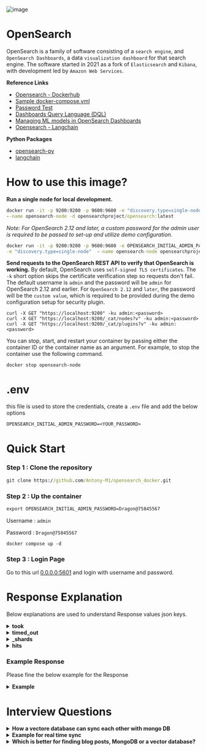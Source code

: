 ![image](https://github.com/user-attachments/assets/4180c52b-cee8-4f4a-a671-a93d50a0b8b8)

# OpenSearch
OpenSearch is a family of software consisting of a `search engine`, and `OpenSearch Dashboards`, a data `visualization dashboard` for that search engine. The software started in 2021 as a fork of `Elasticsearch` and `Kibana`, with development led by `Amazon Web Services`.

**Reference Links**
* [Opensearch - Dockerhub](https://hub.docker.com/r/opensearchproject/opensearch)
* [Sample docker-compose.yml](https://opensearch.org/samples/docker-compose.yml)
* [Password Test](https://lowe.github.io/tryzxcvbn/)
* [Dashboards Query Language (DQL)](https://opensearch.org/docs/2.16/dashboards/dql)
* [Managing ML models in OpenSearch Dashboards](https://opensearch.org/docs/latest/ml-commons-plugin/ml-dashboard/)
* [Opensearch - Langchain](https://python.langchain.com/v0.2/docs/integrations/vectorstores/opensearch/)

**Python Packages**
* [opensearch-py](https://pypi.org/project/opensearch-py/)
* [langchain](https://pypi.org/project/langchain/)

# How to use this image?
**Run a single node for local development.**
```cmd
docker run -it -p 9200:9200 -p 9600:9600 -e "discovery.type=single-node" \
--name opensearch-node -d opensearchproject/opensearch:latest
```
*Note: For OpenSearch 2.12 and later, a custom password for the admin user is required to be passed to set-up and utilize demo configuration.*
```cmd
docker run -it -p 9200:9200 -p 9600:9600 -e OPENSEARCH_INITIAL_ADMIN_PASSWORD=<strong-password> \
-e "discovery.type=single-node"  --name opensearch-node opensearchproject/opensearch:latest
```
**Send requests to the OpenSearch REST API to verify that OpenSearch is working.** By default, OpenSearch uses `self-signed TLS certificates`. The `-k` short option skips the certificate verification step so requests don't fail. The default username is `admin` and the password will be `admin` for OpenSearch 2.12 and earlier. For `OpenSearch 2.12` and `later`, the password will be the `custom value`, which is required to be provided during the demo configuration setup for security plugin.
```
curl -X GET "https://localhost:9200" -ku admin:<password>
curl -X GET "https://localhost:9200/_cat/nodes?v" -ku admin:<password>
curl -X GET "https://localhost:9200/_cat/plugins?v" -ku admin:<password>
```
You can stop, start, and restart your container by passing either the container ID or the container name as an argument. For example, to stop the container use the following command.
```
docker stop opensearch-node
```
# .env
this file is used to store the credentials, create a `.env` file and add the below options
```env
OPENSEARCH_INITIAL_ADMIN_PASSWORD=<YOUR_PASSWORD>
```

# Quick Start

### Step 1 : Clone the repository
```cmd
git clone https://github.com/Antony-M1/opensearch_docker.git
```

### Step 2 : Up the container
```cmd
export OPENSEARCH_INITIAL_ADMIN_PASSWORD=Dragon@75845567
```
Username : `admin`

Password : `Dragon@75845567`

```
docker compose up -d
```

### Step 3 : Login Page

Go to this url [0.0.0.0:5601](http://0.0.0.0:5601/) and login with username and password.

# Response Explanation

Below explanations are used to understand Response values json keys.

<details>
  <summary><b>took</b></summary>

  The `took` field in the OpenSearch response indicates the amount of time (in milliseconds) that the server took to process the query. In your example, `"took": 2` means that the search query took 2 milliseconds to complete. This value helps gauge the performance of your search query execution.
</details>

<details>
  <summary><b>timed_out</b></summary>


  The `timed_out` field in the OpenSearch response indicates whether the search query timed out. 

- If `"timed_out": false`, it means the query completed within the allowed time.
- If `"timed_out": true`, it means the query took longer than the specified timeout duration and did not complete within that time frame.

A timeout could occur if the query is too complex, the dataset is large, or the server is under heavy load.
</details>


<details>
  <summary><b>_shards</b></summary>
  
  The `_shards` field in the OpenSearch response provides information about the status of the shards that were queried during the search. Shards are smaller portions of the entire index, which allow the system to parallelize the search.

Here are the details:

- **total**: The total number of shards that were involved in the search.
- **successful**: The number of shards that successfully completed the search.
- **skipped**: The number of shards that were skipped during the search (typically due to optimizations).
- **failed**: The number of shards that encountered errors or failed during the search.

In a typical response, all shards should be successful, meaning they returned data without issues. If there are failed shards, it might indicate issues like network failures, corrupted data, or heavy loads on specific nodes.
</details>


<details>
  <summary><b>hits</b></summary>
  
  The `hits` field in the OpenSearch response contains the search results and associated metadata. Here's a breakdown of its components:

- **total**: Contains the total number of documents that match the search query.
  - **value**: The number of documents matching the query.
  - **relation**: Indicates how the `value` should be interpreted (usually "eq" for an exact count).

- **max_score**: The highest score among the search results. This score reflects the relevance of the documents to the search query, with higher scores indicating higher relevance.

- **hits**: An array of documents that match the query. Each item in this array includes:
  - **_index**: The name of the index where the document is stored.
  - **_id**: The unique identifier of the document.
  - **_score**: The relevance score of the document based on the query.
  - **_source**: The actual content of the document. This is the data you indexed and queried against.

This field provides the detailed results of your search query, including the documents that matched, their relevance scores, and their metadata.
</details>

### Example Response

Please fine the below example for the Response

<details>
  <summary><b>Example</b></summary>

```json
    {
    "took": 1,
    "timed_out": false,
    "_shards": {
        "total": 46,
        "successful": 46,
        "skipped": 0,
        "failed": 0
    },
    "hits": {
        "total": {
        "value": 9,
        "relation": "eq"
        },
        "max_score": 7.341767,
        "hits": [
        {
            "_index": "frappe_framework_v1",
            "_id": "479",
            "_score": 7.341767,
            "_source": {
            "system": "You are a Frappe Framework expert.",
            "user": "How do I make an AJAX request to the server using Frappe?",
            "assistant": "You can use the `frappe.call` method to make an AJAX request to the server. This method allows you to execute a whitelisted Python method and receive its return value as a response. For example, you can call the `ping` method with `frappe.call('ping')` which will return a response with `message: 'pong'`. You can also pass arguments to the method. For example, to call the `frappe.core.doctype.user.user.get_role_profile` method with the `role_profile` argument set to 'Test', you would use `frappe.call('frappe.core.doctype.user.user.get_role_profile', { role_profile: 'Test' })`."
            }
        },
        {
            "_index": "frappe_framework_v1",
            "_id": "555",
            "_score": 7.301902,
            "_source": {
            "system": "You are a Frappe framework expert.",
            "user": "How do I call whitelisted functions in Frappe using frappe.call?",
            "assistant": """To call custom server-side functions using frappe.call, you need to make sure those functions are whitelisted. This is essential for security. Here's how it works:

    1. **Whitelist the Server-Side Function:**
    * In your server-side Python code (usually a file within your custom app), use the `@frappe.whitelist()` decorator above the function you want to make accessible through frappe.call.

    ```python
    @frappe.whitelist()
    def get_all_roles():
        # Business logic to fetch all roles
        # ...
        return value  # Return the data you want to send back to the client
    ```

    2. **Call the Function from the Client (JavaScript):**
    * In your client-side JavaScript, use frappe.call to call the whitelisted function. The `method` parameter should be the dotted path to the server-side function. For example:

    ```javascript
    frappe.call({
        method: "frappe.core.doctype.user.user.get_all_roles",  // Dotted path to the server-side function
        callback: function(r) {
        if (!r.exc) {
            // Process the returned data (r.message) if the request was successful
        }
        }
    });
    ```

    **Key Points:**
    * Whitelisting ensures that only authorized functions are accessible via frappe.call.
    * The `method` parameter in frappe.call should match the dotted path of the whitelisted function.
    * The whitelisted function on the server-side should return the data you want to send back to the client."""
            }
        },
        {
            "_index": "frappe_framework_v1",
            "_id": "552",
            "_score": 5.1666327,
            "_source": {
            "system": "You are a Frappe framework expert.",
            "user": "What is Frappe.call?",
            "assistant": "Frappe.call is a method in the Frappe framework used to manage AJAX calls, allowing asynchronous communication between the client (browser) and the server. It enables you to send requests to the server and handle responses via a callback mechanism. This makes it easier to update parts of a web page without needing to reload the entire page."
            }
        }
        ]
    }
    }
```
</details>

# Interview Questions

<details>
  <summary><b>How a vectore database can sync each other with mongo DB</b></summary>

Synchronizing a vector database with MongoDB can be accomplished by regularly updating both databases to keep the data consistent across them. Here's a typical approach for syncing:

### 1. **Schema Mapping and Transformation:**
   - **Vector Database**: These databases store embeddings or feature vectors, typically using data structures that allow efficient similarity searches (e.g., FAISS, Milvus, Pinecone).
   - **MongoDB**: A document-based NoSQL database, which stores data in JSON-like BSON format.

   To sync, the schema from MongoDB (usually documents) must be transformed into vectors to be inserted into the vector database. Similarly, the vector database data might need to be transformed into document-like structures to be pushed to MongoDB.

### 2. **Data Transformation Logic:**
   - Ingest MongoDB documents and convert certain fields into vector representations using an embedding model (e.g., Sentence Transformers, OpenAI, Hugging Face models).
   - Insert these vectors into the vector database.
   - Store a reference in MongoDB to the corresponding vector stored in the vector database (e.g., an ID).

### 3. **Sync Strategies:**
   There are different ways to keep MongoDB and the vector database in sync:
   
   - **Real-time Sync**:
     - Use a change stream in MongoDB (available for replica sets or sharded clusters) to listen to real-time changes (insert, update, delete). Whenever a new document is inserted or updated, you can:
       1. Extract the relevant fields.
       2. Compute the embeddings (vectors) using a pre-trained model.
       3. Insert/update the vector in the vector database and update the document in MongoDB with a reference to the vector.

     MongoDB's [Change Streams](https://www.mongodb.com/docs/manual/changeStreams/) allow you to react to changes without polling.

   - **Batch Sync**:
     - Periodically batch sync documents from MongoDB to the vector database by:
       1. Querying the documents added or modified since the last sync.
       2. Computing vectors for new or updated documents.
       3. Pushing the vectors to the vector database.
     - You can schedule this using a cron job or other scheduling mechanisms.

### 4. **Conflict Resolution:**
   - Ensure that each system has a version control mechanism or timestamp field to resolve conflicts, ensuring that only the most up-to-date version of a document is kept.

### 5. **APIs for Sync:**
   - **MongoDB**: Use MongoDB drivers in Python, Node.js, or your preferred language to query data, retrieve change streams, and push updates.
   - **Vector Database**: Depending on your choice (e.g., FAISS, Milvus, Pinecone), you can use the respective API to insert and update vectors.

### Example: Real-Time Sync (with Change Streams)
Here's a simplified Python example using MongoDB and a vector database (like Milvus or FAISS):

```python
from pymongo import MongoClient
from transformers import AutoModel, AutoTokenizer
import numpy as np
from vector_db import VectorDB  # Placeholder for your vector database API

# Initialize MongoDB and vector database
client = MongoClient('mongodb://localhost:27017/')
db = client['mydatabase']
collection = db['mycollection']

vector_db = VectorDB()

# Load embedding model
tokenizer = AutoTokenizer.from_pretrained('sentence-transformers/all-mpnet-base-v2')
model = AutoModel.from_pretrained('sentence-transformers/all-mpnet-base-v2')

# Helper function to compute embeddings
def compute_embedding(text):
    inputs = tokenizer(text, return_tensors='pt', padding=True, truncation=True)
    embeddings = model(**inputs).last_hidden_state.mean(dim=1)
    return embeddings.detach().numpy()

# Real-time sync with MongoDB change stream
with collection.watch() as stream:
    for change in stream:
        if change['operationType'] == 'insert':
            doc = change['fullDocument']
            text = doc['text']  # Assuming you want to embed the 'text' field
            embedding = compute_embedding(text)
            
            # Insert vector into vector database
            vector_id = vector_db.insert(embedding)
            
            # Update MongoDB document with vector ID reference
            collection.update_one({'_id': doc['_id']}, {'$set': {'vector_id': vector_id}})
```

### 6. **Two-Way Sync (Vector DB to MongoDB):**
   - You can also reverse the sync, where changes in the vector database are pushed back to MongoDB. For example, if you're updating vector metadata in the vector database, you can propagate that to MongoDB.

### 7. **Error Handling and Logging:**
   - Ensure error handling is in place to manage any failures in syncing, and log all sync actions for debugging and monitoring.

This approach can help you maintain consistency between MongoDB and a vector database for hybrid applications involving both document and vector-based retrieval.
</details>

<details>
  <summary><b>Example for real time sync</b></summary>

In this file uploading system, once a file is successfully uploaded, it is read and divided into smaller chunks. These chunks are then processed and uploaded to a vector database for storage. The entire operation occurs asynchronously after the file upload, ensuring smooth user experience and efficient real-time processing of the file into a vectorized format. This approach helps in managing large files and enables efficient similarity search or retrieval in the vector database.
</details>

<details>
  <summary><b>Which is better for finding blog posts, MongoDB or a vector database?</b></summary>

To determine whether MongoDB or a vector database is better for finding a blog post, it depends on the type of search you're performing:

1. **MongoDB**: 
   - If you're looking for blog posts based on exact keywords, tags, or specific fields like author names, MongoDB is more suitable. It works well for structured queries and document searches using filters and indexes.

2. **Vector Database**:
   - If your search involves **semantic similarity** (e.g., finding a blog post based on its content being similar to a query rather than exact keywords), then a vector database is better. You can convert blog content into embeddings (vectors) and use similarity searches to find the most relevant posts.

### Conclusion:
- **Use MongoDB** for exact keyword or metadata-based searches.
- **Use a vector database** for content-based or semantic searches where similarity matters more than exact matches.
</details>
